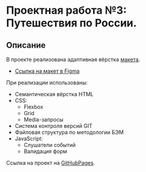 # Проектная работа №3: Путешествия по России.

## Описание

В проекте реализована адаптивная вёрстка [макета](https://www.figma.com/file/2cn9N9jSkmxD84oJik7xL7/JavaScript.-Sprint-4?node-id=0%3A1).

* [Ссылка на макет в Figma](https://www.figma.com/file/2cn9N9jSkmxD84oJik7xL7/JavaScript.-Sprint-4?node-id=0%3A1)

При реализации использованы:

* Семантическая вёрстка HTML
* CSS:
  * Flexbox
  * Grid
  * Media-запросы
* Система контроля версий GIT
* Файловая структура по методологии БЭМ
* JavaScript:
  * Слушатели событий
  * Валидация форм

 Ссылка на проект на [GitHubPages](https://vovitolog.github.io/mesto/).

